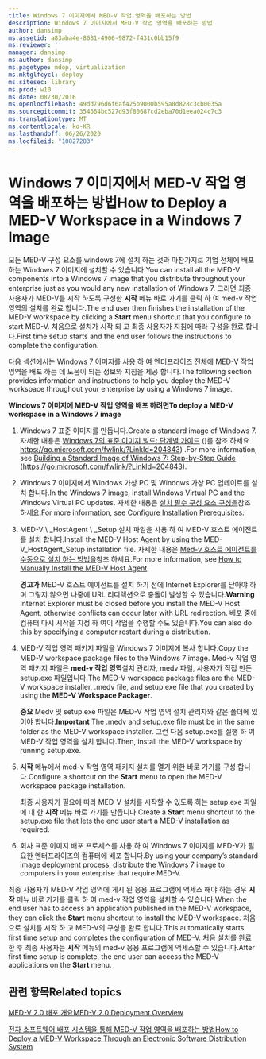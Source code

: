 ```yaml
---
title: Windows 7 이미지에서 MED-V 작업 영역을 배포하는 방법
description: Windows 7 이미지에서 MED-V 작업 영역을 배포하는 방법
author: dansimp
ms.assetid: a83aba4e-8681-4906-9872-f431c0bb15f9
ms.reviewer: ''
manager: dansimp
ms.author: dansimp
ms.pagetype: mdop, virtualization
ms.mktglfcycl: deploy
ms.sitesec: library
ms.prod: w10
ms.date: 08/30/2016
ms.openlocfilehash: 49dd796d6f6af425b9000b595a0d828c3cb0035a
ms.sourcegitcommit: 354664bc527d93f80687cd2eba70d1eea024c7c3
ms.translationtype: MT
ms.contentlocale: ko-KR
ms.lasthandoff: 06/26/2020
ms.locfileid: "10827283"
---
```

# <span data-ttu-id="7fdd5-103">Windows 7 이미지에서 MED-V 작업 영역을 배포하는 방법</span><span class="sxs-lookup"><span data-stu-id="7fdd5-103">How to Deploy a MED-V Workspace in a Windows 7 Image</span></span>


<span data-ttu-id="7fdd5-104">모든 MED-V 구성 요소를 windows 7에 설치 하는 것과 마찬가지로 기업 전체에 배포 하는 Windows 7 이미지에 설치할 수 있습니다.</span><span class="sxs-lookup"><span data-stu-id="7fdd5-104">You can install all the MED-V components into a Windows 7 image that you distribute throughout your enterprise just as you would any new installation of Windows 7.</span></span> <span data-ttu-id="7fdd5-105">그러면 최종 사용자가 MED-V를 시작 하도록 구성한 **시작** 메뉴 바로 가기를 클릭 하 여 med-v 작업 영역의 설치를 완료 합니다.</span><span class="sxs-lookup"><span data-stu-id="7fdd5-105">The end user then finishes the installation of the MED-V workspace by clicking a **Start** menu shortcut that you configure to start MED-V.</span></span> <span data-ttu-id="7fdd5-106">처음으로 설치가 시작 되 고 최종 사용자가 지침에 따라 구성을 완료 합니다.</span><span class="sxs-lookup"><span data-stu-id="7fdd5-106">First time setup starts and the end user follows the instructions to complete the configuration.</span></span>

<span data-ttu-id="7fdd5-107">다음 섹션에서는 Windows 7 이미지를 사용 하 여 엔터프라이즈 전체에 MED-V 작업 영역을 배포 하는 데 도움이 되는 정보와 지침을 제공 합니다.</span><span class="sxs-lookup"><span data-stu-id="7fdd5-107">The following section provides information and instructions to help you deploy the MED-V workspace throughout your enterprise by using a Windows 7 image.</span></span>

**<span data-ttu-id="7fdd5-108">Windows 7 이미지에 MED-V 작업 영역을 배포 하려면</span><span class="sxs-lookup"><span data-stu-id="7fdd5-108">To deploy a MED-V workspace in a Windows 7 image</span></span>**

1.  <span data-ttu-id="7fdd5-109">Windows 7 표준 이미지를 만듭니다.</span><span class="sxs-lookup"><span data-stu-id="7fdd5-109">Create a standard image of Windows 7.</span></span> <span data-ttu-id="7fdd5-110">자세한 내용은 [Windows 7의 표준 이미지 빌드: 단계별 가이드](https://go.microsoft.com/fwlink/?LinkId=204843) ()를 참조 하세요 https://go.microsoft.com/fwlink/?LinkId=204843) .</span><span class="sxs-lookup"><span data-stu-id="7fdd5-110">For more information, see [Building a Standard Image of Windows 7: Step-by-Step Guide](https://go.microsoft.com/fwlink/?LinkId=204843) (https://go.microsoft.com/fwlink/?LinkId=204843).</span></span>

2.  <span data-ttu-id="7fdd5-111">Windows 7 이미지에서 Windows 가상 PC 및 Windows 가상 PC 업데이트를 설치 합니다.</span><span class="sxs-lookup"><span data-stu-id="7fdd5-111">In the Windows 7 image, install Windows Virtual PC and the Windows Virtual PC updates.</span></span> <span data-ttu-id="7fdd5-112">자세한 내용은 [설치 필수 구성 요소 구성을](configure-installation-prerequisites.md)참조 하세요.</span><span class="sxs-lookup"><span data-stu-id="7fdd5-112">For more information, see [Configure Installation Prerequisites](configure-installation-prerequisites.md).</span></span>

3.  <span data-ttu-id="7fdd5-113">MED-V \ _HostAgent \ _Setup 설치 파일을 사용 하 여 MED-V 호스트 에이전트를 설치 합니다.</span><span class="sxs-lookup"><span data-stu-id="7fdd5-113">Install the MED-V Host Agent by using the MED-V\_HostAgent\_Setup installation file.</span></span> <span data-ttu-id="7fdd5-114">자세한 내용은 [Med-v 호스트 에이전트를 수동으로 설치 하는 방법을](how-to-manually-install-the-med-v-host-agent.md)참조 하세요.</span><span class="sxs-lookup"><span data-stu-id="7fdd5-114">For more information, see [How to Manually Install the MED-V Host Agent](how-to-manually-install-the-med-v-host-agent.md).</span></span>

    <span data-ttu-id="7fdd5-115">**경고가**  MED-V 호스트 에이전트를 설치 하기 전에 Internet Explorer를 닫아야 하며 그렇지 않으면 나중에 URL 리디렉션으로 충돌이 발생할 수 있습니다.</span><span class="sxs-lookup"><span data-stu-id="7fdd5-115">**Warning** Internet Explorer must be closed before you install the MED-V Host Agent, otherwise conflicts can occur later with URL redirection.</span></span> <span data-ttu-id="7fdd5-116">배포 중에 컴퓨터 다시 시작을 지정 하 여이 작업을 수행할 수도 있습니다.</span><span class="sxs-lookup"><span data-stu-id="7fdd5-116">You can also do this by specifying a computer restart during a distribution.</span></span>

     

4.  <span data-ttu-id="7fdd5-117">MED-V 작업 영역 패키지 파일을 Windows 7 이미지에 복사 합니다.</span><span class="sxs-lookup"><span data-stu-id="7fdd5-117">Copy the MED-V workspace package files to the Windows 7 image.</span></span> <span data-ttu-id="7fdd5-118">Med-v 작업 영역 패키지 파일은 **med-v 작업 영역**설치 관리자, medv 파일, 사용자가 직접 만든 setup.exe 파일입니다.</span><span class="sxs-lookup"><span data-stu-id="7fdd5-118">The MED-V workspace package files are the MED-V workspace installer, .medv file, and setup.exe file that you created by using the **MED-V Workspace Packager**.</span></span>

    <span data-ttu-id="7fdd5-119">**중요**  Medv 및 setup.exe 파일은 MED-V 작업 영역 설치 관리자와 같은 폴더에 있어야 합니다.</span><span class="sxs-lookup"><span data-stu-id="7fdd5-119">**Important** The .medv and setup.exe file must be in the same folder as the MED-V workspace installer.</span></span> <span data-ttu-id="7fdd5-120">그런 다음 setup.exe를 실행 하 여 MED-V 작업 영역을 설치 합니다.</span><span class="sxs-lookup"><span data-stu-id="7fdd5-120">Then, install the MED-V workspace by running setup.exe.</span></span>

     

5.  <span data-ttu-id="7fdd5-121">**시작** 메뉴에서 med-v 작업 영역 패키지 설치를 열기 위한 바로 가기를 구성 합니다.</span><span class="sxs-lookup"><span data-stu-id="7fdd5-121">Configure a shortcut on the **Start** menu to open the MED-V workspace package installation.</span></span>

    <span data-ttu-id="7fdd5-122">최종 사용자가 필요에 따라 MED-V 설치를 시작할 수 있도록 하는 setup.exe 파일에 대 한 **시작** 메뉴 바로 가기를 만듭니다.</span><span class="sxs-lookup"><span data-stu-id="7fdd5-122">Create a **Start** menu shortcut to the setup.exe file that lets the end user start a MED-V installation as required.</span></span>

6.  <span data-ttu-id="7fdd5-123">회사 표준 이미지 배포 프로세스를 사용 하 여 Windows 7 이미지를 MED-V가 필요한 엔터프라이즈의 컴퓨터에 배포 합니다.</span><span class="sxs-lookup"><span data-stu-id="7fdd5-123">By using your company’s standard image deployment process, distribute the Windows 7 image to computers in your enterprise that require MED-V.</span></span>

<span data-ttu-id="7fdd5-124">최종 사용자가 MED-V 작업 영역에 게시 된 응용 프로그램에 액세스 해야 하는 경우 **시작** 메뉴 바로 가기를 클릭 하 여 med-v 작업 영역을 설치할 수 있습니다.</span><span class="sxs-lookup"><span data-stu-id="7fdd5-124">When the end user has to access an application published in the MED-V workspace, they can click the **Start** menu shortcut to install the MED-V workspace.</span></span> <span data-ttu-id="7fdd5-125">처음으로 설치를 시작 하 고 MED-V의 구성을 완료 합니다.</span><span class="sxs-lookup"><span data-stu-id="7fdd5-125">This automatically starts first time setup and completes the configuration of MED-V.</span></span> <span data-ttu-id="7fdd5-126">처음 설치를 완료 한 후 최종 사용자는 **시작** 메뉴의 med-v 응용 프로그램에 액세스할 수 있습니다.</span><span class="sxs-lookup"><span data-stu-id="7fdd5-126">After first time setup is complete, the end user can access the MED-V applications on the **Start** menu.</span></span>

## <span data-ttu-id="7fdd5-127">관련 항목</span><span class="sxs-lookup"><span data-stu-id="7fdd5-127">Related topics</span></span>


[<span data-ttu-id="7fdd5-128">MED-V 2.0 배포 개요</span><span class="sxs-lookup"><span data-stu-id="7fdd5-128">MED-V 2.0 Deployment Overview</span></span>](med-v-20-deployment-overview.md)

[<span data-ttu-id="7fdd5-129">전자 소프트웨어 배포 시스템을 통해 MED-V 작업 영역을 배포하는 방법</span><span class="sxs-lookup"><span data-stu-id="7fdd5-129">How to Deploy a MED-V Workspace Through an Electronic Software Distribution System</span></span>](how-to-deploy-a-med-v-workspace-through-an-electronic-software-distribution-system.md)

 

 





